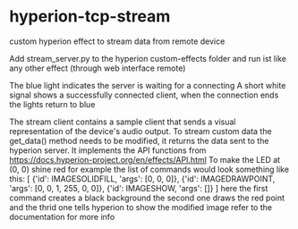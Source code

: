 # hyperion-tcp-stream
custom hyperion effect to stream data from remote device

Add stream_server.py to the hyperion custom-effects folder and run ist like any other effect (through web interface remote)

The blue light indicates the server is waiting for a connecting
A short white signal shows a successfully connected client, when the connection ends the lights return to blue

The stream client contains a sample client that sends a visual representation of the device's audio output.
To stream custom data the get_data() method needs to be modified, it returns the data sent to the hyperion server.
It implements the API functions from https://docs.hyperion-project.org/en/effects/API.html
To make the LED at (0, 0) shine red for example the list of commands would look something like this:
[
  {'id': IMAGESOLIDFILL, 'args': [0, 0, 0]},
  {'id': IMAGEDRAWPOINT, 'args': [0, 0, 1, 255, 0, 0]},
  {'id': IMAGESHOW, 'args': []}
]
here the first command creates a black background
the second one draws the red point and
the thrid one tells hyperion to show the modified image
refer to the documentation for more info
